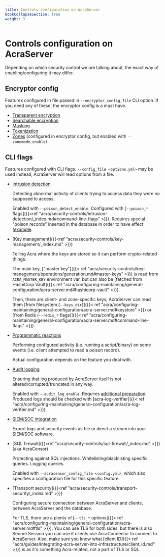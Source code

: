 ```yaml
---
title: Controls configuration on AcraServer
bookCollapseSection: true
weight: 3
---
```


# Controls configuration on AcraServer

Depending on which security control we are talking about, the exact way of enabling/configuring it may differ.

## Encryptor config

Features configured in file passed in `--encryptor_config_file` CLI option.
If you need any of these, the encryptor config is a must have.

* [Transparent encryption](/acra/security-controls/encryption/)
* [Searchable encryption](/acra/security-controls/searchable-encryption/)
* [Masking](/acra/security-controls/masking/)
* [Tokenization](/acra/security-controls/tokenization/)
* [Zones](/acra/security-controls/zones)
  (configured in encryptor config, but enabled with `--zonemode_enable`)

## CLI flags

Features configured with CLI flags.
`--config_file <options.yml>` may be used instead, AcraServer will read options from a file.

* [Intrusion detection](/acra/security-controls/intrusion-detection/)

  Detecting abnormal activity of clients trying to access data they were no supposed to access.

  Enabled with `--poison_detect_enable`.
  Configured with [`--poison_*` flags]({{<ref "acra/security-controls/intrusion-detection/_index.md#command-line-flags" >}}).
  Requires special "poison records" inserted in the database in order to have effect
  ([example](/acra/security-controls/intrusion-detection#usage-example").

* [Key management]({{<ref "acra/security-controls/key-management/_index.md" >}})

  Telling Acra where the keys are stored so it can perform crypto-related things.

  The main key, ["master key"]({{< ref "acra/security-controls/key-management/operations/generation.md#master-keys" >}})
  is read from `ACRA_MASTER_KEY` environment var, but can also be
  [fetched from HashiCorp Vault]({{< ref "acra/configuring-maintaining/general-configuration/acra-server.md#hashicorp-vault" >}}).

  Then, there are client- and zone-specific keys, AcraServer can read them
  [from filesystem (`--keys_dir`)]({{< ref "acra/configuring-maintaining/general-configuration/acra-server.md#keystore" >}}) or
  [from Redis (`--redis_*` flags)]({{< ref "acra/configuring-maintaining/general-configuration/acra-server.md#command-line-flags" >}}).

* [Programmatic reactions](/acra/security-controls/security-logging-and-events/programmatic-reactions/)

  Performing configured activity (i.e. running a script/binary)
  on some events (i.e. client attempted to read a poison record).

  Actual configuration depends on the feature you deal with.

* [Audit logging](/acra/security-controls/security-logging-and-events/audit-logging/)

  Ensuring that log produced by AcraServer itself is not altered/corrupted/truncated in any way.

  Enabled with `--audit_log_enable`. Requires
  [additional preparation](/acra/security-controls/security-logging-and-events/audit-logging/#how-setup-secure-logging).
  Produced logs should be checked with
  [acra-log-verifier]({{< ref "acra/configuring-maintaining/general-configuration/acra-log-verifier.md" >}}).

* [SIEM/SOC integration](/acra/security-controls/security-logging-and-events/siem-soc-integration/)

  Export logs and security events as file or direct a stream into your SIEM/SOC software.

* [SQL firewall]({{<ref "acra/security-controls/sql-firewall/_index.md" >}}) (aka AcraCensor)

  Protecting against SQL injections. Whitelisting/blacklisting specific queries. Logging queries.

  Enabled with `--acracensor_config_file <config.yml>`, which also specifies a configuration file for this specific feature.

* [Transport security]({{<ref "acra/security-controls/transport-security/_index.md" >}})

  Configuring secure connection between AcraServer and clients, between AcraServer and the database.

  For TLS, there are a plenty of
  [`--tls_*` options]({{< ref "acra/configuring-maintaining/general-configuration/acra-server.md#tls" >}}).
  You can use TLS for both sides, but there is also Secure Session you can use if clients
  use AcraConnector to connect to AcraServer.
  Also, make sure you know what [client ID]({{< ref "acra/guides/integrating-acra-server-into-infrastructure/client_id.md" >}})
  is as it's something Acra-related, not a part of TLS or SQL.
